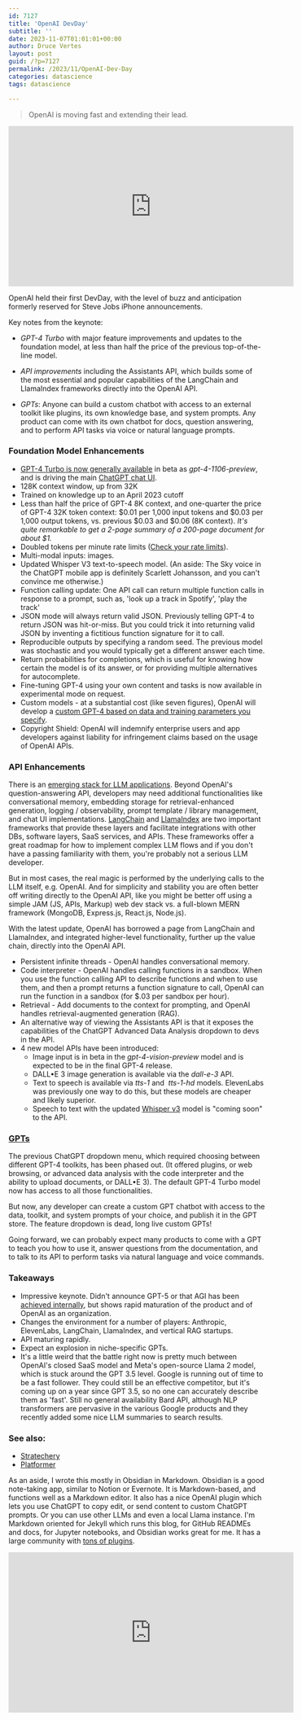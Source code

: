 ```yaml
---
id: 7127
title: 'OpenAI DevDay'
subtitle: ''
date: 2023-11-07T01:01:01+00:00
author: Druce Vertes
layout: post
guid: /?p=7127
permalink: /2023/11/OpenAI-Dev-Day
categories: datascience
tags: datascience

---
```


> OpenAI is moving fast and extending their lead.
<iframe width="560" height="315" src="https://www.youtube.com/embed/U9mJuUkhUzk?si=iKPA30LObMbOSpZ_" title="YouTube video player" frameborder="0" allow="accelerometer; autoplay; clipboard-write; encrypted-media; gyroscope; picture-in-picture; web-share" allowfullscreen></iframe>

<!--more-->

OpenAI held their first DevDay, with the level of buzz and anticipation formerly reserved for Steve Jobs iPhone announcements. 

Key notes from the keynote:

- *GPT-4 Turbo* with major feature improvements and updates to the foundation model, at less than half the price of the previous top-of-the-line model.

- *API improvements* including the Assistants API, which builds some of the most essential and popular capabilities of the LangChain and LlamaIndex frameworks directly into the OpenAI API.

- *GPTs*: Anyone can build a custom chatbot with access to an external toolkit like plugins, its own knowledge base, and system prompts. Any product can come with its own chatbot for docs, question answering, and to perform API tasks via voice or natural language prompts.


### Foundation Model Enhancements
- [GPT-4 Turbo is now generally available](https://openai.com/blog/new-models-and-developer-products-announced-at-devday) in beta as *gpt-4-1106-preview*, and is driving the main [ChatGPT chat UI](https://chat.openai.com).
- 128K context window, up from 32K
- Trained on knowledge up to an April 2023 cutoff
- Less than half the price of GPT-4 8K context, and one-quarter the price of GPT-4 32K token context: $0.01 per 1,000 input tokens and $0.03 per 1,000 output tokens, vs. previous $0.03 and $0.06 (8K context). *It's quite remarkable to get a 2-page summary of a 200-page document for about $1.*
- Doubled tokens per minute rate limits ([Check your rate limits](https://platform.openai.com/account/limits)).
- Multi-modal inputs: images. 
- Updated Whisper V3 text-to-speech model. (An aside: The Sky voice in the ChatGPT mobile app is definitely Scarlett Johansson, and you can't convince me otherwise.)
- Function calling update: One API call can return multiple function calls in response to a prompt, such as, 'look up a track in Spotify', 'play the track'
- JSON mode will always return valid JSON. Previously telling GPT-4 to return JSON was hit-or-miss. But you could trick it into returning valid JSON by inventing a fictitious function signature for it to call.
- Reproducible outputs by specifying a random seed. The previous model was stochastic and you would typically get a different answer each time.
- Return probabilities for completions, which is useful for knowing how certain the model is of its answer, or for providing multiple alternatives for autocomplete.
- Fine-tuning GPT-4 using your own content and tasks is now available in experimental mode on request.
- Custom models - at a substantial cost (like seven figures), OpenAI will develop a [custom GPT-4 based on data and training parameters you specify](https://openai.com/form/custom-models).
- Copyright Shield: OpenAI will indemnify enterprise users and app developers against liability for infringement claims based on the usage of OpenAI APIs.

### API Enhancements

There is an [emerging stack for LLM applications](https://a16z.com/emerging-architectures-for-llm-applications/). Beyond OpenAI's question-answering API, developers may need additional functionalities like conversational memory, embedding storage for retrieval-enhanced generation, logging / observability, prompt template / library management, and chat UI implementations. [LangChain](https://python.langchain.com/docs/get_started/introduction) and [LlamaIndex](https://docs.llamaindex.ai/en/stable/) are two important frameworks that provide these layers and facilitate integrations with other DBs, software layers, SaaS services, and APIs. These frameworks offer a great roadmap for how to implement complex LLM flows and if you don't have a passing familiarity with them, you're probably not a serious LLM developer. 

But in most cases, the real magic is performed by the underlying calls to the LLM itself, e.g. OpenAI. And for simplicity and stability you are often better off writing directly to the OpenAI API, like you might be better off using a simple JAM (JS, APIs, Markup) web dev stack vs. a full-blown MERN framework (MongoDB, Express.js, React.js, Node.js).
  
  With the latest update, OpenAI has borrowed a page from LangChain and LlamaIndex, and integrated higher-level functionality, further up the value chain, directly into the OpenAI API.
  
- Persistent infinite threads - OpenAI handles conversational memory.
- Code interpreter - OpenAI handles calling functions in a sandbox. When you use the function calling API to describe functions and when to use them, and then a prompt returns a function signature to call, OpenAI can  run the function in a sandbox (for $.03 per sandbox per hour). 
- Retrieval - Add documents to the context for prompting, and OpenAI handles retrieval-augmented generation (RAG). 
- An alternative way of viewing the Assistants API is that it exposes the capabilities  of the ChatGPT Advanced Data Analysis dropdown to devs in the API.
- 4 new model APIs have been introduced:
	- Image input is in beta in the *gpt-4-vision-preview* model and is expected to be in the final GPT-4 release.
	- DALL•E 3 image generation is available via the *dall-e-3* API.
	- Text to speech is available via *tts-1* and  *tts-1-hd* models. ElevenLabs was previously one way to do this, but these models are cheaper and likely superior.
    - Speech to text with the updated [Whisper v3](https://github.com/openai/whisper) model is "coming soon" to the API.


### [GPTs](https://openai.com/blog/introducing-gpts) 

The previous ChatGPT dropdown menu, which required choosing between different GPT-4 toolkits, has been phased out. (It offered plugins, or web browsing, or advanced data analysis with the code interpreter and the ability to upload documents, or DALL•E 3). The default GPT-4 Turbo model now has access to all those functionalities.
  
But now, any developer can create a custom GPT chatbot with access to the data, toolkit, and system prompts of your choice, and publish it in the GPT store. The feature dropdown is dead, long live custom GPTs!

Going forward, we can probably expect many products to come with a GPT to teach you how to use it, answer questions from the documentation, and to talk to its API to perform tasks via natural language and voice commands.

### Takeaways

- Impressive keynote. Didn't announce GPT-5 or that AGI has been [achieved internally](https://www.independent.co.uk/tech/chatgpt-ai-agi-sam-altman-openai-b2419449.html), but shows rapid maturation of the product and of OpenAI as an organization.
- Changes the environment for a number of players: Anthropic, ElevenLabs, LangChain, LlamaIndex, and vertical RAG startups.
- API maturing rapidly.
- Expect an explosion in niche-specific GPTs.
- It's a little weird that the battle right now is pretty much between OpenAI's closed SaaS model and Meta's open-source Llama 2 model, which is stuck around the GPT 3.5 level. Google is running out of time to be a fast follower. They could still be an effective competitor, but it's coming up on a year since GPT 3.5, so no one can accurately describe them as 'fast'. Still no general availability Bard API, although NLP transformers are pervasive in the various Google products and they recently added some nice LLM summaries to search results.

### See also:
- [Stratechery](https://www.platformer.news/p/how-openai-is-building-a-path-toward)
- [Platformer](https://stratechery.com/2023/the-openai-keynote/)

As an aside, I wrote this mostly in Obsidian in Markdown. Obsidian is a good note-taking app, similar to Notion or Evernote. It is Markdown-based, and functions well as a Markdown editor. It also has a nice OpenAI plugin which lets you use ChatGPT to copy edit, or send content to custom ChatGPT prompts. Or you can use other LLMs and even a local Llama instance. I'm Markdown oriented for Jekyll which runs this blog, for GitHub READMEs and docs, for Jupyter notebooks, and Obsidian works great for me. It has a large community with [tons of plugins](https://obsidian-plugin-stats.vercel.app/most-downloaded). 

<iframe width="560" height="315" src="https://www.youtube.com/embed/jRCDAg2sck8?si=Eva4kbeHG_kUPDhf" title="YouTube video player" frameborder="0" allow="accelerometer; autoplay; clipboard-write; encrypted-media; gyroscope; picture-in-picture; web-share" allowfullscreen></iframe>
